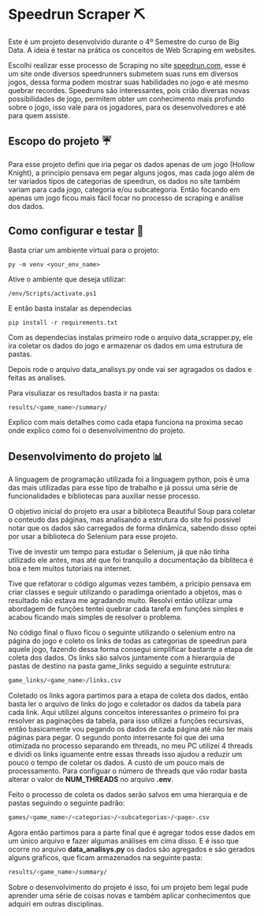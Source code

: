 # Speedrun Scraper ⛏️

Este é um projeto desenvolvido durante o 4º Semestre do curso de Big Data.
A ideia é testar na prática os conceitos de Web Scraping em websites.

Escolhi realizar esse processo de Scraping no site [speedrun.com](https://www.speedrun.com/), esse é um site onde diversos speedrunners submetem suas runs em diversos jogos, dessa forma podem mostrar suas habilidades no jogo e até mesmo quebrar recordes. Speedruns são interessantes, pois crião diversas novas possibilidades de jogo, permitem obter um conhecimento mais profundo sobre o jogo, isso vale para os jogadores, para os desenvolvedores e até para quem assiste. 

## Escopo do projeto ☔

Para esse projeto defini que iria pegar os dados apenas de um jogo (Hollow Knight), a principio pensava em pegar alguns jogos, mas cada jogo além de ter variados tipos de categorias de speedrun, os dados no site também variam para cada jogo, categoria e/ou subcategoria. Então focando em apenas um jogo ficou mais fácil focar no processo de scraping e análise dos dados.


## Como configurar e testar 🔧

Basta criar um ambiente virtual para o projeto:
```
py -m venv <your_env_name> 
```

Ative o ambiente que deseja utilizar:
```
/env/Scripts/activate.ps1
```

E então basta instalar as dependecias
```
pip install -r requirements.txt
```

Com as dependecias instalas primeiro rode o arquivo data_scrapper.py, ele ira coletar os dados do jogo e armazenar os dados em uma estrutura de pastas.

Depois rode o arquivo data_analisys.py onde vai ser agragados os dados e feitas as analises.

Para visuliazar os resultados basta ir na pasta:

```bash
results/<game_name>/summary/
```

Explico com mais detalhes como cada etapa funciona na proxima secao onde explico como foi o desenvolvimentno do projeto.

## Desenvolvimento do projeto 📊

A linguagem de programação utilizada foi a linguagem python, pois é uma das mais utilizadas para esse tipo de trabalho e já possui uma série de funcionalidades e bibliotecas para auxiliar nesse processo.

O objetivo inicial do projeto era usar a biblioteca Beautiful Soup para coletar o conteudo das páginas, mas analisando a estrutura do site foi possivel notar que os dados são carregados de forma dinâmica, sabendo disso optei por usar a biblioteca do Selenium para esse projeto.

Tive de investir um tempo para estudar o Selenium, já que não tinha utilizado ele antes, mas até que foi tranquilo a documentação da bibliteca é boa e tem muitos tutoriais na internet.

Tive que refatorar o código algumas vezes também, a pricipio pensava em criar classes e seguir utilizando o paradimga orientado a objetos, mas o resultado não estava me agradando muito. Resolvi então utilizar uma abordagem de funções tentei quebrar cada tarefa em funções simples e acabou ficando mais simples de resolver o problema.

No código final o fluxo ficou o seguinte utilizando o selenium entro na página do jogo e coleto os links de todas as categorias de speedrun para aquele jogo, fazendo dessa forma consegui simplificar bastante a etapa de coleta dos dados. Os links são salvos juntamente com a hierarquia de pastas de destino na pasta game_links seguido a seguinte estrutura:

```bash
game_links/<game_name>/links.csv
```
Coletado os links agora partimos para a etapa de coleta dos dados, então basta ler o arquivo de links do jogo e coletador os dados da tabela para cada link.
Aqui utilizei alguns conceitos interessantes o primeiro foi pra resolver as paginações da tabela, para isso utilizei a funções recursivas, então basicamente vou pegando os dados de cada página até não ter mais páginas para pegar. O segundo ponto interresante foi que dei uma otimizada no processo separando em threads, no meu PC utilizei 4 threads e dividi os links iguamente entre essas threads isso ajudou a reduzir um pouco o tempo de coletar os dados. A custo de um pouco mais de processamento.
Para configuar o número de threads que vão rodar basta alterar o valor de <strong>NUM_THREADS</strong> no arquivo <strong>.env</strong>.

Feito o processo de coleta os dados serão salvos em uma hierarquia e de pastas seguindo o seguinte padrão:

```bash
games/<game_name>/<categorias>/<subcategorias>/<page>.csv
```
Agora então partimos para a parte final que é agregar todos esse dados em um único arquivo e fazer algumas análises em cima disso.
E é isso que ocorre no arquivo <strong>data_analisys.py</strong> os dados são agregados e são gerados alguns graficos, que ficam armazenados na seguinte pasta:
```bash
results/<game_name>/summary/
```

Sobre o desenvolvimento do projeto é isso, foi um projeto bem legal pude aprender uma série de coisas novas e também aplicar conhecimentos que adquiri em outras disciplinas.


